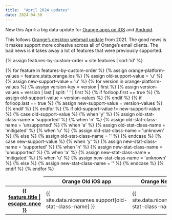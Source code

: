 ```yaml
---
title:  "April 2024 updates"
date: 2024-04-30
---
```


New this April: a big data update for [Orange apps on iOS](https://www.caniemail.com/clients/orange/#ios) and [Android](https://www.caniemail.com/clients/orange/#android).

This follows [Orange’s desktop webmail update](2021-03-17-orange-new-desktop-webmail) from 2021. The good news is it makes support more cohesive across all of Orange’s email clients. The bad news is it takes away a lot of features that were previously supported.

{% assign features-by-custom-order = site.features | sort:'id' %}
<table class="clients-comparison-table">
	<thead>
		<tr>
			<td></td>
			<th scope="col">
				<span class="data-family-name">Orange</span>
				<span class="data-platform-name">Old iOS app</span>
			</th>
			<th scope="col">
				<span class="data-family-name">Orange</span>
				<span class="data-platform-name">New 2024 iOS app</span>
			</th>
		</tr>
	</thead>
	<tbody>
	{% for feature in features-by-custom-order %}
		{% assign orange-platform-values = feature.stats.orange.ios %}
		{% assign old-support-value = 'u' %}
		{% assign new-support-value = 'u' %}
		{% for version in orange-platform-values %}
			{% assign version-key = version | first %}
			{% assign version-values = version | last | split: ' ' | first %}
			{% if forloop.first == true %}
			{% assign old-support-value = version-values %}
			{% endif %}
			{% if forloop.last == true %}
			{% assign new-support-value = version-values %}
			{% endif %}
		{% endfor %}
		{% if old-support-value != new-support-value %}
			{% case old-support-value %}
				{% when 'y' %}
					{% assign old-stat-class-name = 'supported' %}
				{% when 'n' %}
					{% assign old-stat-class-name = 'unsupported' %}
				{% when 'a' %}
					{% assign old-stat-class-name = 'mitigated' %}
				{% when 'u' %}
					{% assign old-stat-class-name = 'unknown' %}
				{% else %}
					{% assign old-stat-class-name = '' %}
			{% endcase %}
			{% case new-support-value %}
				{% when 'y' %}
					{% assign new-stat-class-name = 'supported' %}
				{% when 'n' %}
					{% assign new-stat-class-name = 'unsupported' %}
				{% when 'a' %}
					{% assign new-stat-class-name = 'mitigated' %}
				{% when 'u' %}
					{% assign new-stat-class-name = 'unknown' %}
				{% else %}
					{% assign new-stat-class-name = '' %}
			{% endcase %}
			<tr>
				<th scope="row"><a href="{{ feature.url }}">{{ feature.title | escape_once }}</a></th>
				<td class="{{ old-stat-class-name }}">{{ site.data.nicenames.support[old-stat-class-name] }}</td>
				<td class="{{ new-stat-class-name }}">{{ site.data.nicenames.support[new-stat-class-name] }}</td>
			</tr>
		{% endif %}
	{% endfor %}
	</tbody>
</table>
